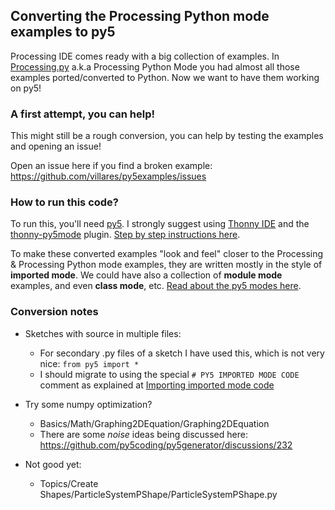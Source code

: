 ## Converting the Processing Python mode examples to py5

Processing IDE comes ready with a big collection of examples. In [Processing.py](https://py.processing.org) a.k.a Processing Python Mode you had almost all those examples ported/converted to Python. Now we want to have them working on py5!

### A first attempt, you can help!

This might still be a rough conversion, you can help by testing the examples and opening an issue!

Open an issue here if you find a broken example: https://github.com/villares/py5examples/issues

### How to run this code?

To run this, you'll need [py5](https://py5coding.org). I strongly suggest using [Thonny IDE](https://thonny.org) and the [thonny-py5mode](https://github.com/tabreturn/thonny-py5mode/) plugin. [Step by step instructions here](https://abav.lugaralgum.com/como-instalar-py5/index-EN.html).

To make these converted examples "look and feel" closer to the Processing & Processing Python mode examples, they are written mostly in the style of **imported mode**. We could have also a collection of **module mode** examples, and even **class mode**, etc. [Read about the py5 modes here](https://py5coding.org/content/py5_modes.html).

### Conversion notes

- Sketches with source in multiple files:
  - For secondary .py files of a sketch I have used this, which is not very nice:
`from py5 import *` 
  - I should migrate to using the special `# PY5 IMPORTED MODE CODE` comment as explained at [Importing imported mode code](https://py5coding.org/content/importing_py5_code.html#importing-imported-mode-code)
  
- Try some numpy optimization?
  - Basics/Math/Graphing2DEquation/Graphing2DEquation
  - There are some *noise* ideas being discussed here: https://github.com/py5coding/py5generator/discussions/232

- Not good yet:
  - Topics/Create Shapes/ParticleSystemPShape/ParticleSystemPShape.py
